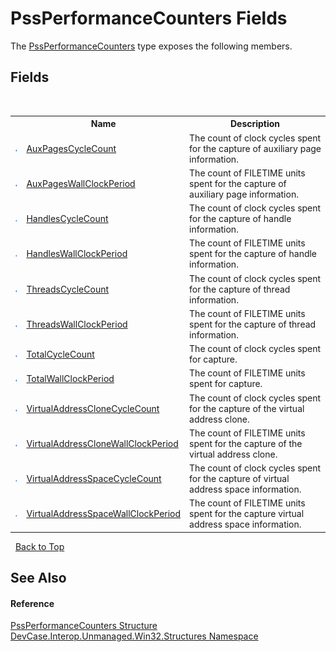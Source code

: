 # PssPerformanceCounters Fields
 

The <a href="T_DevCase_Interop_Unmanaged_Win32_Structures_PssPerformanceCounters">PssPerformanceCounters</a> type exposes the following members.


## Fields
&nbsp;<table><tr><th></th><th>Name</th><th>Description</th></tr><tr><td>![Public field](media/pubfield.gif "Public field")</td><td><a href="F_DevCase_Interop_Unmanaged_Win32_Structures_PssPerformanceCounters_AuxPagesCycleCount">AuxPagesCycleCount</a></td><td>
The count of clock cycles spent for the capture of auxiliary page information.</td></tr><tr><td>![Public field](media/pubfield.gif "Public field")</td><td><a href="F_DevCase_Interop_Unmanaged_Win32_Structures_PssPerformanceCounters_AuxPagesWallClockPeriod">AuxPagesWallClockPeriod</a></td><td>
The count of FILETIME units spent for the capture of auxiliary page information.</td></tr><tr><td>![Public field](media/pubfield.gif "Public field")</td><td><a href="F_DevCase_Interop_Unmanaged_Win32_Structures_PssPerformanceCounters_HandlesCycleCount">HandlesCycleCount</a></td><td>
The count of clock cycles spent for the capture of handle information.</td></tr><tr><td>![Public field](media/pubfield.gif "Public field")</td><td><a href="F_DevCase_Interop_Unmanaged_Win32_Structures_PssPerformanceCounters_HandlesWallClockPeriod">HandlesWallClockPeriod</a></td><td>
The count of FILETIME units spent for the capture of handle information.</td></tr><tr><td>![Public field](media/pubfield.gif "Public field")</td><td><a href="F_DevCase_Interop_Unmanaged_Win32_Structures_PssPerformanceCounters_ThreadsCycleCount">ThreadsCycleCount</a></td><td>
The count of clock cycles spent for the capture of thread information.</td></tr><tr><td>![Public field](media/pubfield.gif "Public field")</td><td><a href="F_DevCase_Interop_Unmanaged_Win32_Structures_PssPerformanceCounters_ThreadsWallClockPeriod">ThreadsWallClockPeriod</a></td><td>
The count of FILETIME units spent for the capture of thread information.</td></tr><tr><td>![Public field](media/pubfield.gif "Public field")</td><td><a href="F_DevCase_Interop_Unmanaged_Win32_Structures_PssPerformanceCounters_TotalCycleCount">TotalCycleCount</a></td><td>
The count of clock cycles spent for capture.</td></tr><tr><td>![Public field](media/pubfield.gif "Public field")</td><td><a href="F_DevCase_Interop_Unmanaged_Win32_Structures_PssPerformanceCounters_TotalWallClockPeriod">TotalWallClockPeriod</a></td><td>
The count of FILETIME units spent for capture.</td></tr><tr><td>![Public field](media/pubfield.gif "Public field")</td><td><a href="F_DevCase_Interop_Unmanaged_Win32_Structures_PssPerformanceCounters_VirtualAddressCloneCycleCount">VirtualAddressCloneCycleCount</a></td><td>
The count of clock cycles spent for the capture of the virtual address clone.</td></tr><tr><td>![Public field](media/pubfield.gif "Public field")</td><td><a href="F_DevCase_Interop_Unmanaged_Win32_Structures_PssPerformanceCounters_VirtualAddressCloneWallClockPeriod">VirtualAddressCloneWallClockPeriod</a></td><td>
The count of FILETIME units spent for the capture of the virtual address clone.</td></tr><tr><td>![Public field](media/pubfield.gif "Public field")</td><td><a href="F_DevCase_Interop_Unmanaged_Win32_Structures_PssPerformanceCounters_VirtualAddressSpaceCycleCount">VirtualAddressSpaceCycleCount</a></td><td>
The count of clock cycles spent for the capture of virtual address space information.</td></tr><tr><td>![Public field](media/pubfield.gif "Public field")</td><td><a href="F_DevCase_Interop_Unmanaged_Win32_Structures_PssPerformanceCounters_VirtualAddressSpaceWallClockPeriod">VirtualAddressSpaceWallClockPeriod</a></td><td>
The count of FILETIME units spent for the capture virtual address space information.</td></tr></table>&nbsp;
<a href="#pssperformancecounters-fields">Back to Top</a>

## See Also


#### Reference
<a href="T_DevCase_Interop_Unmanaged_Win32_Structures_PssPerformanceCounters">PssPerformanceCounters Structure</a><br /><a href="N_DevCase_Interop_Unmanaged_Win32_Structures">DevCase.Interop.Unmanaged.Win32.Structures Namespace</a><br />